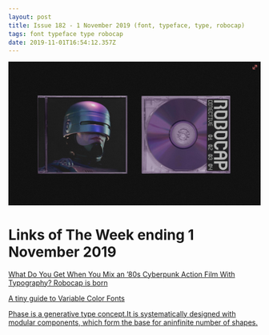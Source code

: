 ```yaml
---
layout: post
title: Issue 182 - 1 November 2019 (font, typeface, type, robocap)
tags: font typeface type robocap
date: 2019-11-01T16:54:12.357Z
---
```

![Robocap](/assets/uploads/issue-182.png "Robocap")

# Links of The Week ending 1 November 2019

<a href="https://eyeondesign.aiga.org/what-happens-when-an-80s-cyberpunk-action-film-meets-typography/" title="Robocap" alt="Robocap" target="_blank">What Do You Get When You Mix an ’80s Cyberpunk Action Film With Typography? Robocap is born</a>

<a href="https://www.typearture.com/" title="A tiny guide to Variable Color Fonts" alt="A tiny guide to Variable Color Fonts" target="_blank">A tiny guide to Variable Color Fonts</a>

<a href="https://www.eliashanzer.com/phase/" title="Phase" alt="Phase" target="_blank">Phase is a generative type concept.It is systematically designed with modular components, which form the base for aninfinite number of shapes.</a>